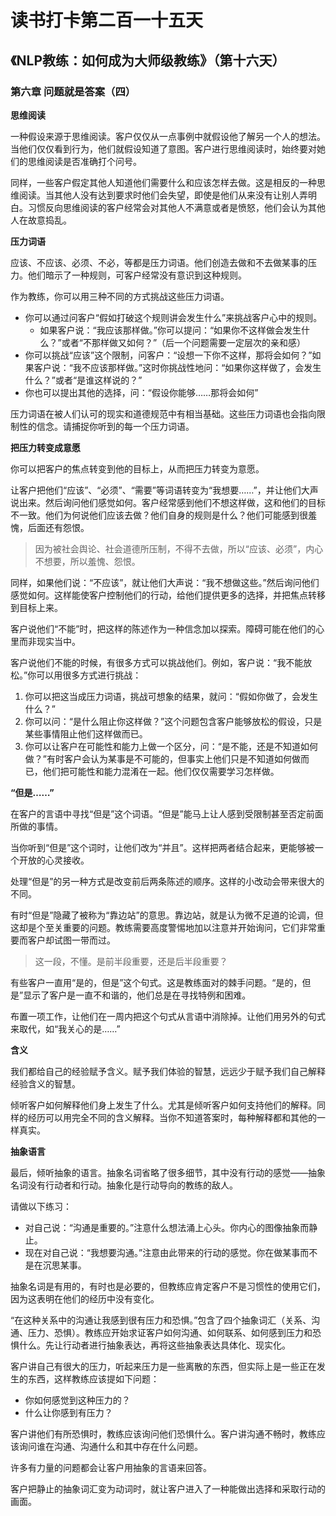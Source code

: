 读书打卡第二百一十五天
===

《NLP教练：如何成为大师级教练》（第十六天）
---

### 第六章 问题就是答案（四）

**思维阅读**

一种假设来源于思维阅读。客户仅仅从一点事例中就假设他了解另一个人的想法。当他们仅仅看到行为，他们就假设知道了意图。客户进行思维阅读时，始终要对她们的思维阅读是否准确打个问号。

同样，一些客户假定其他人知道他们需要什么和应该怎样去做。这是相反的一种思维阅读。当其他人没有达到要求时他们会失望，即使是他们从来没有让别人弄明白。习惯反向思维阅读的客户经常会对其他人不满意或者是愤怒，他们会认为其他人在故意捣乱。

**压力词语**

应该、不应该、必须、不必，等都是压力词语。他们创造去做和不去做某事的压力。他们暗示了一种规则，可客户经常没有意识到这种规则。

作为教练，你可以用三种不同的方式挑战这些压力词语。
* 你可以通过问客户“假如打破这个规则讲会发生什么”来挑战客户心中的规则。
    * 如果客户说：“我应该那样做。”你可以提问：“如果你不这样做会发生什么？”或者“不那样做又如何？”（后一个问题需要一定层次的亲和感）
* 你可以挑战“应该”这个限制，问客户：“设想一下你不这样，那将会如何？”如果客户说：“我不应该那样做。”这时你挑战性地问：“如果你这样做了，会发生什么？”或者“是谁这样说的？”
* 你也可以提出其他的选择，问：“假设你能够……那将会如何”

压力词语在被人们认可的现实和道德规范中有相当基础。这些压力词语也会指向限制性的信念。请捕捉你听到的每一个压力词语。

**把压力转变成意愿**

你可以把客户的焦点转变到他的目标上，从而把压力转变为意愿。

让客户把他们“应该”、“必须”、“需要”等词语转变为“我想要……”，并让他们大声说出来。然后询问他们感觉如何。客户经常感到他们不想这样做，这和他们的目标不一致。他们为何说他们应该去做？他们自身的规则是什么？他们可能感到很羞愧，后面还有怨恨。

> 因为被社会舆论、社会道德所压制，不得不去做，所以“应该、必须”，内心不想要，所以羞愧、怨恨。

同样，如果他们说：“不应该”，就让他们大声说：“我不想做这些。”然后询问他们感觉如何。这样能使客户控制他们的行动，给他们提供更多的选择，并把焦点转移到目标上来。

客户说他们“不能”时，把这样的陈述作为一种信念加以探索。障碍可能在他们的心里而非现实当中。

客户说他们不能的时候，有很多方式可以挑战他们。例如，客户说：“我不能放松。”你可以用很多方式进行挑战：
1. 你可以把这当成压力词语，挑战可想象的结果，就问：“假如你做了，会发生什么？”
2. 你可以问：“是什么阻止你这样做？”这个问题包含客户能够放松的假设，只是某些事情阻止他们这样做而已。
3. 你可以让客户在可能性和能力上做一个区分，问：“是不能，还是不知道如何做？”有时客户会认为某事是不可能的，但事实上他们只是不知道如何做而已，他们把可能性和能力混淆在一起。他们仅仅需要学习怎样做。

**“但是……”**

在客户的言语中寻找“但是”这个词语。“但是”能马上让人感到受限制甚至否定前面所做的事情。

当你听到“但是”这个词时，让他们改为“并且”。这样把两者结合起来，更能够被一个开放的心灵接收。

处理“但是”的另一种方式是改变前后两条陈述的顺序。这样的小改动会带来很大的不同。

有时“但是”隐藏了被称为“靠边站”的意思。靠边站，就是认为微不足道的论调，但这却是个至关重要的问题。教练需要高度警惕地加以注意并开始询问，它们非常重要而客户却试图一带而过。

> 这一段，不懂。是前半段重要，还是后半段重要？

有些客户一直用“是的，但是”这个句式。这是教练面对的棘手问题。“是的，但是”显示了客户是一直不和谐的，他们总是在寻找特例和困难。

布置一项工作，让他们在一周内把这个句式从言语中消除掉。让他们用另外的句式来取代，如“我关心的是……”

**含义**

我们都给自己的经验赋予含义。赋予我们体验的智慧，远远少于赋予我们自己解释经验含义的智慧。

倾听客户如何解释他们身上发生了什么。尤其是倾听客户如何支持他们的解释。同样的经历可以用完全不同的含义解释。当你不知道答案时，每种解释都和其他的一样真实。

**抽象语言**

最后，倾听抽象的语言。抽象名词省略了很多细节，其中没有行动的感觉——抽象名词没有行动者和行动。抽象化是行动导向的教练的敌人。

请做以下练习：
* 对自己说：“沟通是重要的。”注意什么想法涌上心头。你内心的图像抽象而静止。
* 现在对自己说：“我想要沟通。”注意由此带来的行动的感觉。你在做某事而不是在沉思某事。

抽象名词是有用的，有时也是必要的，但教练应肯定客户不是习惯性的使用它们，因为这表明在他们的经历中没有变化。

“在这种关系中的沟通让我感到很有压力和恐惧。”包含了四个抽象词汇（关系、沟通、压力、恐惧）。教练应开始求证客户如何沟通、如何联系、如何感到压力和恐惧什么。先让行动者进行抽象表达，再将这些抽象表达具体化、现实化。

客户讲自己有很大的压力，听起来压力是一些离散的东西，但实际上是一些正在发生的东西，这样教练应该提如下问题：
* 你如何感觉到这种压力的？
* 什么让你感到有压力？

客户讲他们有所恐惧时，教练应该询问他们恐惧什么。客户讲沟通不畅时，教练应该询问谁在沟通、沟通什么和其中存在什么问题。

许多有力量的问题都会让客户用抽象的言语来回答。

客户把静止的抽象词汇变为动词时，就让客户进入了一种能做出选择和采取行动的画面。